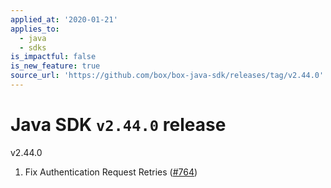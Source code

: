 ```yaml
---
applied_at: '2020-01-21'
applies_to:
  - java
  - sdks
is_impactful: false
is_new_feature: true
source_url: 'https://github.com/box/box-java-sdk/releases/tag/v2.44.0'
---
```


# Java SDK `v2.44.0` release

v2.44.0
1. Fix Authentication Request Retries ([#764](https://github.com/box/box-java-sdk/pull/764))